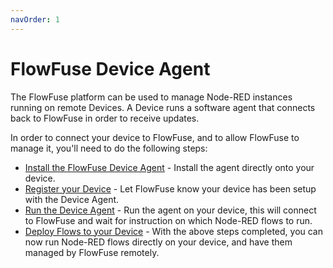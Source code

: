 ```yaml
---
navOrder: 1
---
```

# FlowFuse Device Agent

The FlowFuse platform can be used to manage Node-RED instances running on remote Devices.
A Device runs a software agent that connects back to FlowFuse in order to receive updates.

In order to connect your device to FlowFuse, and to allow FlowFuse to manage it, you'll need to do the following steps:

- [Install the FlowFuse Device Agent](./install.md) - Install the agent directly onto your device.
- [Register your Device](./register.md) - Let FlowFuse know your device has been setup with the Device Agent.
- [Run the Device Agent](./running.md) - Run the agent on your device, this will connect to FlowFuse and wait for instruction on which Node-RED flows to run.
- [Deploy Flows to your Device](./deploy.md) - With the above steps completed, you can now run Node-RED flows directly on your device, and have them managed by FlowFuse remotely.